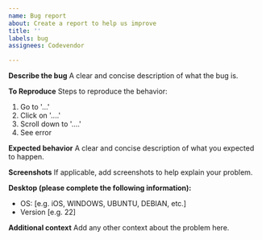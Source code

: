 ```yaml
---
name: Bug report
about: Create a report to help us improve
title: ''
labels: bug
assignees: Codevendor

---
```


**Describe the bug**
A clear and concise description of what the bug is.

**To Reproduce**
Steps to reproduce the behavior:
1. Go to '...'
2. Click on '....'
3. Scroll down to '....'
4. See error

**Expected behavior**
A clear and concise description of what you expected to happen.

**Screenshots**
If applicable, add screenshots to help explain your problem.

**Desktop (please complete the following information):**
 - OS: [e.g. iOS, WINDOWS, UBUNTU, DEBIAN, etc.]
 - Version [e.g. 22]

**Additional context**
Add any other context about the problem here.
